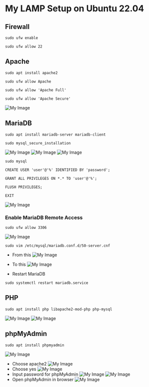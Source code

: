 # My LAMP Setup on Ubuntu 22.04

## Firewall

```
sudo ufw enable
```

```
sudo ufw allow 22
```

## Apache

```
sudo apt install apache2
```

```
sudo ufw allow Apache
```

```
sudo ufw allow 'Apache Full'
```

```
sudo ufw allow 'Apache Secure'
```

![My Image](./images/image1.png)

## MariaDB

```
sudo apt install mariadb-server mariadb-client
```

```
sudo mysql_secure_installation
```

![My Image](./images/image2.png)
![My Image](./images/image3.png)
![My Image](./images/image4.png)

```
sudo mysql
```

```
CREATE USER 'user'@'%' IDENTIFIED BY 'password';
```

```
GRANT ALL PRIVILEGES ON *.* TO 'user'@'%';
```

```
FLUSH PRIVILEGES;
```

```
EXIT
```

![My Image](./images/image5.png)

### Enable MariaDB Remote Access

```
sudo ufw allow 3306
```

![My Image](./images/image6.png)

```
sudo vim /etc/mysql/mariadb.conf.d/50-server.cnf
```

- From this
  ![My Image](./images/image7.png)
- To this
  ![My Image](./images/image8.png)

- Restart MariaDB

```
sudo systemctl restart mariadb.service
```

## PHP

```
sudo apt install php libapache2-mod-php php-mysql
```

![My Image](./images/image9.png)
![My Image](./images/image10.png)

## phpMyAdmin

```
sudo apt install phpmyadmin
```

![My Image](./images/image11.png)

- Choose apache2
  ![My Image](./images/image12.png)
- Choose yes
  ![My Image](./images/image13.png)
- Input password for phpMyAdmin
  ![My Image](./images/image14.png)
  ![My Image](./images/image15.png)
- Open phpMyAdmin in browser
  ![My Image](./images/image16P.png)
